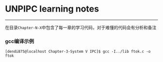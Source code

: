 # UNPIPC learning notes
----

在目录```Chapter-N-X```中包含了每一章的学习代码，对于难懂的代码会有分析和备注

### gcc编译示例

``` shell
[dendi875@localhost Chapter-3-System V IPC]$ gcc -I../lib ftok.c -o ftok
```
